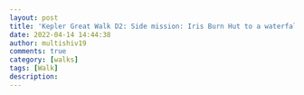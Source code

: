 ```yaml
---
layout: post
title: 'Kepler Great Walk D2: Side mission: Iris Burn Hut to a waterfall nearby '
date: 2022-04-14 14:44:38
author: multishiv19
comments: true
category: [walks]
tags: [Walk]
description: 
---
```


<div width='100%' class='strava-embed-placeholder' data-embed-type='activity' data-embed-id='6988112197'></div>
<script src='https://strava-embeds.com/embed.js'></script>
